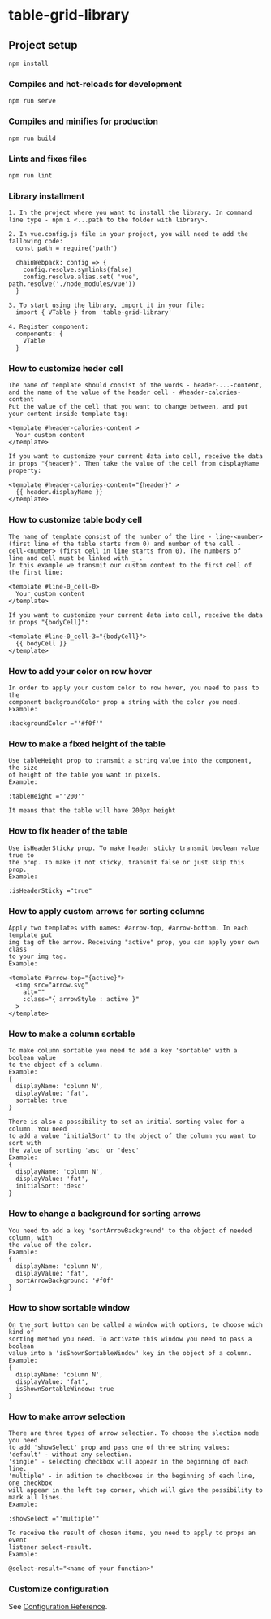 # table-grid-library

## Project setup
```
npm install
```

### Compiles and hot-reloads for development
```
npm run serve
```

### Compiles and minifies for production
```
npm run build
```

### Lints and fixes files
```
npm run lint
```
### Library installment
```
1. In the project where you want to install the library. In command line type - npm i <...path to the folder with library>.

2. In vue.config.js file in your project, you will need to add the fallowing code:
  const path = require('path')

  chainWebpack: config => {
    config.resolve.symlinks(false)
    config.resolve.alias.set( 'vue', path.resolve('./node_modules/vue'))  
  }

3. To start using the library, import it in your file:
  import { VTable } from 'table-grid-library'

4. Register component:
  components: {
    VTable
  }
```
### How to customize heder cell
```
The name of template should consist of the words - header-...-content,
and the name of the value of the header cell - #header-calories-content
Put the value of the cell that you want to change between, and put
your content inside template tag:

<template #header-calories-content >
  Your custom content
</template>

If you want to customize your current data into cell, receive the data
in props "{header}". Then take the value of the cell from displayName
property:

<template #header-calories-content="{header}" >
  {{ header.displayName }}
</template>
```
### How to customize table body cell
```
The name of template consist of the number of the line - line-<number>
(first line of the table starts from 0) and number of the call - 
cell-<number> (first cell in line starts from 0). The numbers of
line and cell must be linked with _ .
In this example we transmit our custom content to the first cell of
the first line:

<template #line-0_cell-0>
  Your custom content
</template>

If you want to customize your current data into cell, receive the data
in props "{bodyCell}":

<template #line-0_cell-3="{bodyCell}">
  {{ bodyCell }}
</template>
```

### How to add your color on row hover
```
In order to apply your custom color to row hover, you need to pass to the
component backgroundColor prop a string with the color you need.
Example:

:backgroundColor ="'#f0f'"

```
### How to make a fixed height of the table
```
Use tableHeight prop to transmit a string value into the component, the size 
of height of the table you want in pixels.
Example:

:tableHeight ="'200'"

It means that the table will have 200px height

```
### How to fix header of the table
```
Use isHeaderSticky prop. To make header sticky transmit boolean value true to
the prop. To make it not sticky, transmit false or just skip this prop.
Example:

:isHeaderSticky ="true"
```
### How to apply custom arrows for sorting columns
```
Apply two templates with names: #arrow-top, #arrow-bottom. In each template put
img tag of the arrow. Receiving "active" prop, you can apply your own class
to your img tag.
Example:

<template #arrow-top="{active}">
  <img src="arrow.svg"
    alt=""
    :class="{ arrowStyle : active }"
  >
</template>
```
### How to make a column sortable
```
To make column sortable you need to add a key 'sortable' with a boolean value
to the object of a column.
Example:
{
  displayName: 'column N',
  displayValue: 'fat',
  sortable: true
}

There is also a possibility to set an initial sorting value for a column. You need
to add a value 'initialSort' to the object of the column you want to sort with
the value of sorting 'asc' or 'desc'
Example:
{
  displayName: 'column N',
  displayValue: 'fat',
  initialSort: 'desc'
}
```
### How to change a background for sorting arrows
```
You need to add a key 'sortArrowBackground' to the object of needed column, with
the value of the color.
Example:
{
  displayName: 'column N',
  displayValue: 'fat',
  sortArrowBackground: '#f0f'
}

```
### How to show sortable window
```
On the sort button can be called a window with options, to choose wich kind of
sorting method you need. To activate this window you need to pass a boolean
value into a 'isShownSortableWindow' key in the object of a column.
Example:
{
  displayName: 'column N',
  displayValue: 'fat',
  isShownSortableWindow: true
}

```
### How to make arrow selection
```
There are three types of arrow selection. To choose the slection mode you need
to add 'showSelect' prop and pass one of three string values:
'default' - without any selection.
'single' - selecting checkbox will appear in the beginning of each line.
'multiple' - in adition to checkboxes in the beginning of each line, one checkbox
will appear in the left top corner, which will give the possibility to mark all lines.
Example:

:showSelect ="'multiple'"

To receive the result of chosen items, you need to apply to props an event 
listener select-result.
Example:

@select-result="<name of your function>"
```
### Customize configuration
See [Configuration Reference](https://cli.vuejs.org/config/).
